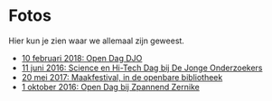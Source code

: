 # Fotos

Hier kun je zien waar we allemaal zijn geweest.

 * [10 februari 2018: Open Dag DJO](20180210OpenDagDjo/README.md)
 * [11 juni 2016: Science en Hi-Tech Dag bij De Jonge Onderzoekers](20170611ScienceEnHiTechDag/README.md)
 * [20 mei 2017: Maakfestival, in de openbare bibliotheek](20170520Maakfestival/README.md)
 * [1 oktober 2016: Open Dag bij Zpannend Zernike](20161001ZpannendZernike/README.md)
